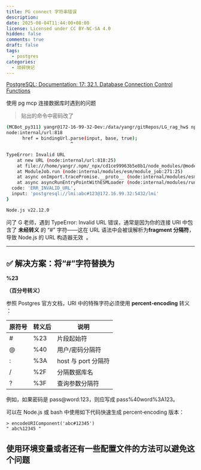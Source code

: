 ```yaml
---
title: PG connect 字符串错误
description: 
date: 2025-08-04T11:44:00+08:00
license: Licensed under CC BY-NC-SA 4.0
hidden: false
comments: true
draft: false
tags:
  - postgres
categories:
  - 琐碎快记
---
```

[PostgreSQL: Documentation: 17: 32.1. Database Connection Control Functions](https://www.postgresql.org/docs/current/libpq-connect.html)

使用 pg mcp 连接数据库时遇到的问题

>贴出的命令中密码改了


```bash
(MCBot_py311) yangr@172-16-99-32-Dev:/data/yangr/gitRepos/LG_rag_hw$ npx -y @modelcontextprotocol/server-postgres "postgresql://lmi:abc#123@172.16.99.32:5432/lmi"
node:internal/url:818
      href = bindingUrl.parse(input, base, true);
                        ^

TypeError: Invalid URL
    at new URL (node:internal/url:818:25)
    at file:///home/yangr/.npm/_npx/cd1ce99963b5e8b1/node_modules/@modelcontextprotocol/server-postgres/dist/index.js:21:25
    at ModuleJob.run (node:internal/modules/esm/module_job:271:25)
    at async onImport.tracePromise.__proto__ (node:internal/modules/esm/loader:547:26)
    at async asyncRunEntryPointWithESMLoader (node:internal/modules/run_main:116:5) {
  code: 'ERR_INVALID_URL',
  input: 'postgresql://lmi:abc#123@172.16.99.32:5432/lmi'
}

Node.js v22.12.0
```

问了 G 老师，遇到 TypeError: Invalid URL 错误，通常是因为你的连接 URI 中包含了 **未经转义** 的 “#” 字符——这在 URL 语法中会被误解析为**fragment 分隔符**，导致 Node.js 的 URL 构造器无效  。

---
 ## **✅ 解决方案：将“#”字符替换为** 
 
 **%23**

 **（百分号转义）**

参照 Postgres 官方文档，URI 中的特殊字符必须使用 **percent‑encoding** 转义  ：

|**原符号**|**转义后**|**说明**|
|---|---|---|
|#|%23|片段起始符|
|@|%40|用户/密码分隔符|
|:|%3A|host 与 port 分隔符|
|/|%2F|分隔数据库名|
|?|%3F|查询参数分隔符|

例如，如果密码是 pass@word:123，则应写成 pass%40word%3A123。

可以在 Node.js 或 bash 中使用如下代码快速生成 percent‑encoding 版本：

```
> encodeURIComponent('abc#12345')
" abc%12345 "
```

## 使用环境变量或者还有一些配置文件的方法可以避免这个问题